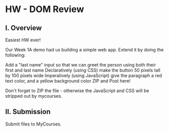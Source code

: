 # HW - DOM Review

## I. Overview

Easiest HW ever!

Our Week 1A demo had us building a simple web app. Extend it by doing the following:

Add a "last name" input so that we can greet the person using both their first and last name
Declaratively (using CSS) make the button 50 pixels tall by 100 pixels wide
Imperatively (using JavaScript) give the paragraph a red text color, and a yellow background color
ZIP and Post here!

Don't forget to ZIP the file - otherwise the JavaScript and CSS will be stripped out by mycourses.

## II. Submission

Submit files to MyCourses.
